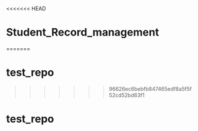 <<<<<<< HEAD
# Student_Record_management
=======
# test_repo
>>>>>>> 96626ec6bebfb847465edf8a5f5f52cd52bd63f1
# test_repo
